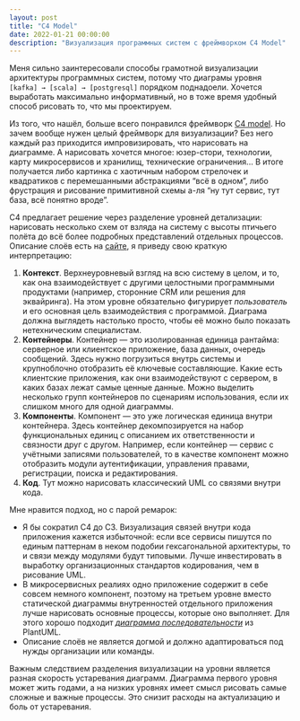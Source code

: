 ```yaml
---
layout: post
title: "C4 Model"
date: 2022-01-21 00:00:00
description: "Визуализация программных систем с фреймворком C4 Model"
---
```


Меня сильно заинтересовали способы грамотной визуализации архитектуры
программных систем, потому что диаграмы уровня `[kafka] → [scala] →
[postgresql]` порядком поднадоели. Хочется выработать максимально
информативный, но в тоже время удобный способ рисовать то, что мы проектируем. 

Из того, что нашёл, больше всего понравился фреймворк [C4
model](https://c4model.com/). Но зачем вообще нужен целый фреймворк для
визуализации? Без него каждый раз приходится импровизировать, что нарисовать на
диаграмме. А нарисовать хочется многое: юзер-стори, технологии, карту
микросервисов и хранилищ, технические ограничения... В итоге получается либо
картинка с хаотичным набором стрелочек и квадратиков с перемешанными
абстракциями “всё в одном”, либо фрустрация и рисование примитивной схемы а-ля
“ну тут сервис, тут база, всё понятно вроде”.

C4 предлагает решение через разделение уровней детализации: нарисовать
несколько схем от взляда на систему с высоты птичьего полёта до всё более
подробных представлений отдельных процессов. Описание слоёв есть на
[сайте](https://c4model.com/), я приведу свою краткую интерпретацию: 

1. **Контекст**. Верхнеуровневый взгляд на всю систему в целом, и то, как она
   взаимодействует с другими целостными программными продуктами (например,
   сторонние CRM или решения для эквайринга). На этом уровне обязательно
   фигурирует *пользователь* и его основная цель взаимодействия с программой.
   Диаграма должна выглядеть настолько просто, чтобы её можно было показать
   нетехническим специалистам. 
2. **Контейнеры**. Контейнер — это изолированная единица рантайма: серверное
   или клиентское приложение, база данных, очередь сообщений. Здесь нужно
   погрузиться внутрь системы и крупноблочно отобразить её ключевые
   составляющие. Какие есть клиентские приложения, как они взаимодействуют с
   сервером, в каких базах лежат самые ценные данные. Можно выделить несколько
   групп контейнеров по сценариям использования, если их слишком много для
   одной диаграммы.
3. **Компоненты**. Компонент — это уже логическая единица внутри контейнера.
   Здесь контейнер декомпозируется на набор функциональных единиц с описанием
   их ответственности и связности друг с другом. Например, если контейнер —
   сервис с учётными записями пользователей, то в качестве компонент можно
   отобразить модули аутентификации, управления правами, регистрации, поиска и
   редактирования. 
4. **Код**. Тут можно нарисовать классический UML со связями внутри кода.

Мне нравится подход, но с парой ремарок: 

- Я бы сократил C4 до C3. Визуализация связей внутри кода приложения кажется
  избыточной: если все сервисы пишутся по единым паттернам в неком подобии
  гексагональной архитектуры, то и связи между модулями будут типовыми. Лучше
  инвестировать в выработку организационных стандартов кодирования, чем в
  рисование UML.
- В микросервисных реалиях одно приложение содержит в себе совсем немного
  компонент, поэтому на третьем уровне вместо статической диаграммы
  внутренностей отдельного приложения лучше нарисовать основные процессы,
  которые оно выполняет. Для этого хорошо подходит *[диаграмма
  последовательности](https://ru.wikipedia.org/wiki/%D0%94%D0%B8%D0%B0%D0%B3%D1%80%D0%B0%D0%BC%D0%BC%D0%B0_%D0%BF%D0%BE%D1%81%D0%BB%D0%B5%D0%B4%D0%BE%D0%B2%D0%B0%D1%82%D0%B5%D0%BB%D1%8C%D0%BD%D0%BE%D1%81%D1%82%D0%B8)*
  из PlantUML.
- Описание слоёв не является догмой и должно адаптироваться под нужды
  организации или команды.

Важным следствием разделения визуализации на уровни является разная скорость
устаревания диаграмм. Диаграмма первого уровня может жить годами, а на низких
уровнях имеет смысл рисовать самые сложные и важные процессы. Это снизит
расходы на актуализацию и боль от устаревания.
